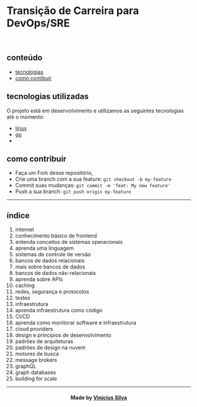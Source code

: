<p align="center">
  <h1><b>Transição de Carreira para DevOps/SRE</b></h1>
</p>

<br />

## conteúdo

- [tecnologias](#tecnologias)
- [como contibuir](#como-contribuir)

<a id="tecnologias-utilizadas"></a>

## tecnologias utilizadas

O projeto está em desenvolvimento e utilizamos as seguintes tecnologias até o momento:

- [linux](https://www.linux.org/)
- [go](https://go.dev/)
- 


<a id="como-contribuir"></a>

## como contribuir

- Faça um Fork desse repositório,
- Crie uma branch com a sua feature: `git checkout -b my-feature`
- Commit suas mudanças: `git commit -m 'feat: My new feature'`
- Push a sua branch: `git push origin my-feature`

---

## índice

1. internet	
2. conhecimento básico de frontend	
3. entenda conceitos de sistemas operacionais
4. aprenda uma linguagem
5. sistemas de controle de versão
6. bancos de dados relacionais
7. mais sobre bancos de dados
8. bancos de dados não-relacionais
9. aprenda sobre APIs
10. caching
11. redes, segurança e protocolos
12. testes
13. infraestrutura
14. aprenda infraestrutura como código
15. CI/CD
16. aprenda como monitorar software e infraestrutura
17. cloud providers
18. design e princípios de desenvolvimento
19. padrões de arquiteturas
20. padrões de design na nuvem
21. motores de busca
22. message brokers
23. graphQL
24. graph databases
25. building for scale

---

<h4 align=center>Made by <a href="https://linktr.ee/bl4cktux89">Vinícius Silva</a></h4>